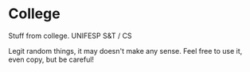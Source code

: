 # College
Stuff from college.
UNIFESP S&T / CS

Legit random things, it may doesn't make any sense.
Feel free to use it, even copy, but be careful!
